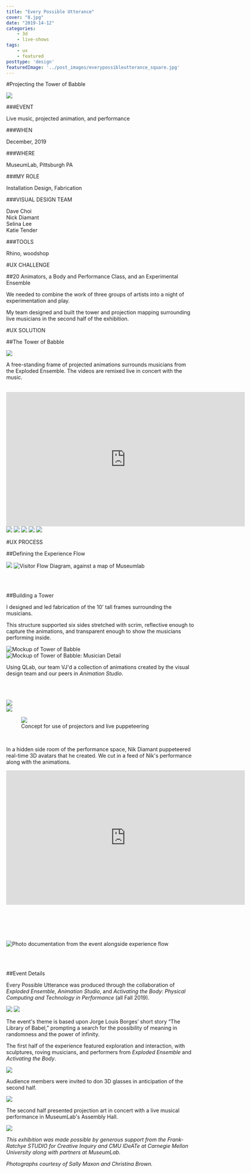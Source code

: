 ```yaml
---
title: "Every Possible Utterance"
cover: "8.jpg"
date: "2019-14-12"
categories:
    - 3d
    - live-shows
tags:
    - ux
    - featured
posttype: 'design'
featuredImage: '../post_images/everypossibleutterance_square.jpg'
---
```


#Projecting the Tower of Babble

<cover-img>

<img src="../post_images/everypossibleutterance/overview.jpg">

</cover-img>

<design-meta>

###EVENT

Live music, projected animation, and performance 

###WHEN

December, 2019

###WHERE

MuseumLab, Pittsburgh PA

###MY ROLE

Installation Design, Fabrication

###VISUAL DESIGN TEAM

Dave Choi\
Nick Diamant\
Selina Lee\
Katie Tender

###TOOLS

Rhino, woodshop

</design-meta>

<grid-container>

#UX CHALLENGE

##20 Animators, a Body and Performance Class, and an Experimental Ensemble

We needed to combine the work of three groups of artists into a night of experimentation and play.

My team designed and built the tower and projection mapping surrounding live musicians in the second half of the exhibition.

#UX SOLUTION

##The Tower of Babble

<img src="../post_images/everypossibleutterance/overview2.jpg">

<br>

A free-standing frame of projected animations surrounds musicians from the Exploded Ensemble. The videos are remixed live in concert with the music.

<br>

<iframe title="vimeo-player" src="https://player.vimeo.com/video/588497528?h=4aa4a66aa2" width="640" height="360" frameborder="0" allowfullscreen></iframe>

<br>

<img src="../post_images/everypossibleutterance/audience1.jpg">

<img src="../post_images/everypossibleutterance/musician1.jpg">



<img src="../post_images/everypossibleutterance/overview3.jpg">

<img src="../post_images/everypossibleutterance/red.jpg">

<img src="../post_images/everypossibleutterance/purple.jpg">

#UX PROCESS

##Defining the Experience Flow

<img src="../post_images/everypossibleutterance/visitor-flow-black.jpg">

<img src="../post_images/everypossibleutterance/visitor-flow-map-black.jpg" title="Visitor Flow Diagram, against a map of Museumlab">

<br><br>

##Building a Tower

I designed and led fabrication of the 10' tall frames surrounding the musicians.

This structure supported six sides stretched with scrim, reflective enough to capture the animations, and transparent enough to show the musicians performing inside.

<img src="../post_images/everypossibleutterance/assembly-hall-mockup.jpg" title="Mockup of Tower of Babble">

<img src="../post_images/everypossibleutterance/musician-closeup.jpg" title="Mockup of Tower of Babble: Musician Detail">

Using QLab, our team VJ'd a collection of animations created by the visual design team and our peers in *Animation Studio*.

<br><br>

<img src="../post_images/everypossibleutterance/render_combined-black.jpg">

<br>

<img src="../post_images/everypossibleutterance/projectors-mockup-black.jpg">

<figure>
<img src="../post_images/everypossibleutterance/limbo-excerpt.gif">
<figcaption>Concept for use of projectors and live puppeteering</figcaption>
</figure>

<br>

In a hidden side room of the performance space, Nik Diamant puppeteered real-time 3D avatars that he created. We cut in a feed of Nik's performance along with the animations.


<iframe title="vimeo-player" src="https://player.vimeo.com/video/588493208?h=7f2d47b5e9" width="640" height="360" frameborder="0" allowfullscreen></iframe>

<br><br><br><br>

<img src="../post_images/everypossibleutterance/visitor-flow-map-photos-black.jpg" title="Photo documentation from the event alongside experience flow">

<br><br>

##Event Details

Every Possible Utterance was produced through the collaboration of *Exploded Ensemble*, *Animation Studio*, and *Activating the Body: Physical Computing and Technology in Performance* (all Fall 2019).

<img src="../post_images/everypossibleutterance/epu1.jpg">

<img src="../post_images/everypossibleutterance/epu2.jpg">

The event's theme is based upon Jorge Louis Borges’ short story “The Library of Babel,” prompting a search for the possibility of meaning in randomness and the power of infinity.

The first half of the experience featured exploration and interaction, with sculptures, roving musicians, and performers from *Exploded Ensemble* and *Activating the Body*.

<img src="../post_images/everypossibleutterance/epu3.jpg">

Audience members were invited to don 3D glasses in anticipation of the second half.

<img src="../post_images/everypossibleutterance/playbill.jpg">

The second half presented projection art in concert with a live musical performance in MuseumLab's Assembly Hall.

<img src="../post_images/everypossibleutterance/halo.jpg">

*This exhibition was made possible by generous support from the Frank-Ratchye STUDIO for Creative Inquiry and CMU IDeATe at Carnegie Mellon University along with partners at MuseumLab.*

*Photographs courtesy of Sally Maxon and Christina Brown.*

</grid-container>